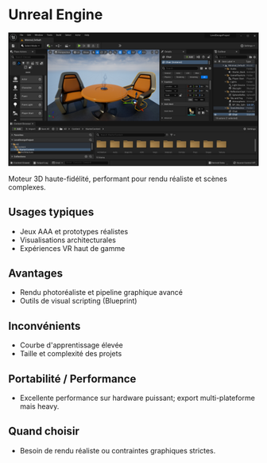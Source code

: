 # Unreal Engine

![Éditeur Unreal](./unreal.png)

Moteur 3D haute-fidélité, performant pour rendu réaliste et scènes complexes.

## Usages typiques

- Jeux AAA et prototypes réalistes
- Visualisations architecturales
- Expériences VR haut de gamme

## Avantages

- Rendu photoréaliste et pipeline graphique avancé
- Outils de visual scripting (Blueprint)

## Inconvénients

- Courbe d'apprentissage élevée
- Taille et complexité des projets

## Portabilité / Performance

- Excellente performance sur hardware puissant; export multi-plateforme mais heavy.

## Quand choisir

- Besoin de rendu réaliste ou contraintes graphiques strictes.
